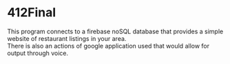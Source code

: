 # 412Final

This program connects to a firebase noSQL database that provides a simple website of restaurant listings in your area.  
There is also an actions of google application used that would allow for output through voice.
